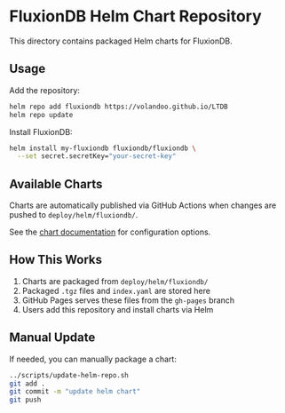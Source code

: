 # FluxionDB Helm Chart Repository

This directory contains packaged Helm charts for FluxionDB.

## Usage

Add the repository:

```bash
helm repo add fluxiondb https://volandoo.github.io/LTDB
helm repo update
```

Install FluxionDB:

```bash
helm install my-fluxiondb fluxiondb/fluxiondb \
  --set secret.secretKey="your-secret-key"
```

## Available Charts

Charts are automatically published via GitHub Actions when changes are pushed to `deploy/helm/fluxiondb/`.

See the [chart documentation](../deploy/helm/fluxiondb/README.md) for configuration options.

## How This Works

1. Charts are packaged from `deploy/helm/fluxiondb/`
2. Packaged `.tgz` files and `index.yaml` are stored here
3. GitHub Pages serves these files from the `gh-pages` branch
4. Users add this repository and install charts via Helm

## Manual Update

If needed, you can manually package a chart:

```bash
../scripts/update-helm-repo.sh
git add .
git commit -m "update helm chart"
git push
```

